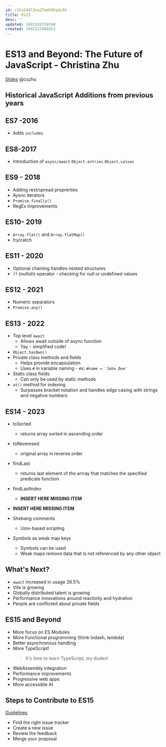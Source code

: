 ```yaml
---
id: r1to244l3na27md495q4z5h
title: Es13
desc: ''
updated: 1691535739740
created: 1691527460351
---
```

# ES13 and Beyond: The Future of JavaScript - Christina Zhu 
[Slides]()
@cszhu

## Historical JavaScript Additions from previous years
## ES7 -2016 
* Adds `includes`

## ES8-2017
* Introduction of `async/await`
`Object.entries`
`Object.values`

## ES9 - 2018
* Adding rest/spread proprerties
* Aysnc iterators
* `Promise.finally()`
* RegEx improvements

## ES10- 2019
* `Array.flat()` and `Array.flatMap()`
* try/catch

## ES11 - 2020
* Optional chaining handles nested structures
* `??` (nullish) operator - checking for null or undefined values

## ES12 - 2021
* Numeric separators
* `Promise.any()`

## ES13 - 2022
* Top level `await`
    * Allows await outside of async function
    * Yay - simplified code! 
* `Object.hasOwn()`
* Private class methods and fields
    * Helps provide encapsulation
    * Uses `#` in variable naming - ex: `#name = 'John Doe'`
* Static class fields
    * Can only be used by static methods
* `at()` method for indexing
    * Surpasses bracket notation and handles edge casing with strings and negative numbers

## ES14 - 2023
* toSorted
    * returns array sorted in ascending order
* toReveresed
    * original array in reverse order
* findLast
    * returns last element of the arrray that matches the specified predicate function
* findLastIndex
    * **INSERT HERE MISSING ITEM**
* **INSERT HERE MISSING ITEM**

* Shebang comments
    * Unix-based scripting 
* Symbols as weak map keys
    * Symbols can be used
    * Weak maps remove data that is not referenced by any other object

## What's Next?
* `await` increased in usage 26.5%
* Vite is growing
* Globally distributed talent is growing
* Performance innovations around reactivity and hydration
* People are conflicted about private fields

## ES15 and Beyond
* More focus on ES Modules
* More Functional programming (think lodash, lambda)
* Better asynchronous handling
* More TypeScript!
    >It's time to learn TypeScript, my dudes!
* WebAssembly integration
* Performance improvements
* Progressive web apps
* More accessible AI

## Steps to Contribute to ES15
[Guidelines]()
* Find the right issue tracker
* Create a new issue
* Review the feedback
* Merge your proposal

